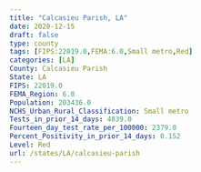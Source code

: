 ```yaml
---
title: "Calcasieu Parish, LA"
date: 2020-12-15
draft: false
type: county
tags: [FIPS:22019.0,FEMA:6.0,Small metro,Red]
categories: [LA]
County: Calcasieu Parish
State: LA
FIPS: 22019.0
FEMA_Region: 6.0
Population: 203436.0
NCHS_Urban_Rural_Classification: Small metro
Tests_in_prior_14_days: 4839.0
Fourteen_day_test_rate_per_100000: 2379.0
Percent_Positivity_in_prior_14_days: 0.152
Level: Red
url: /states/LA/calcasieu-parish
---
```



